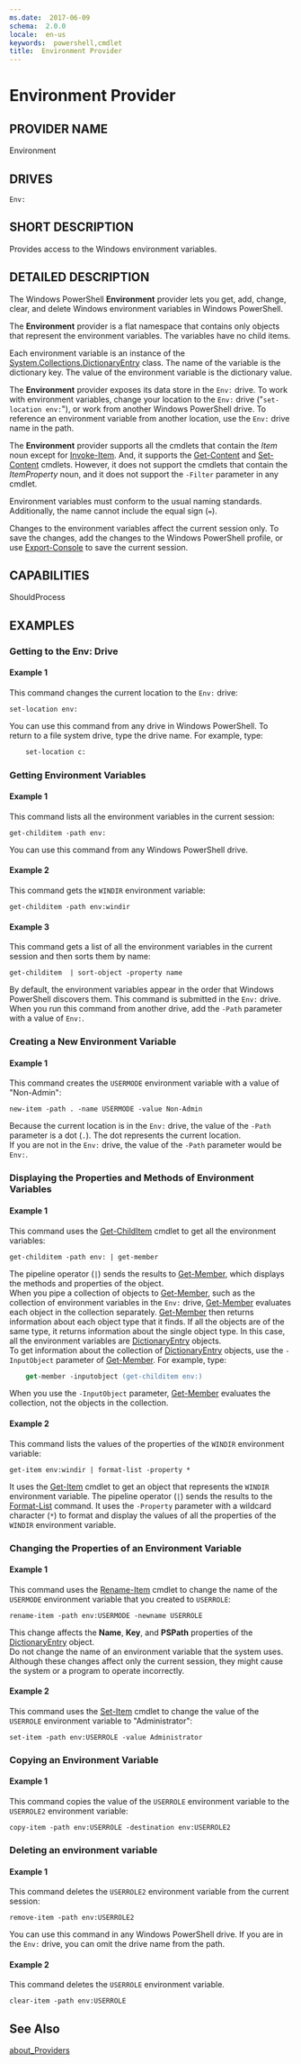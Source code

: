 ```yaml
---
ms.date:  2017-06-09
schema:  2.0.0
locale:  en-us
keywords:  powershell,cmdlet
title:  Environment Provider
---
```


# Environment Provider
## PROVIDER NAME  
 Environment  

## DRIVES  
 `Env:`  

## SHORT DESCRIPTION  
 Provides access to the Windows environment variables.  

## DETAILED DESCRIPTION  
 The Windows PowerShell **Environment** provider lets you get, add, change, clear, and delete Windows environment variables in Windows PowerShell.  

 The **Environment** provider is a flat namespace that contains only objects that represent the environment variables. The variables have no child items.  

 Each environment variable is an instance of the [System.Collections.DictionaryEntry](https://msdn.microsoft.com/library/system.collections.dictionaryentry) class. The name of the variable is the dictionary key. The value of the environment variable is the dictionary value.  

 The **Environment** provider exposes its data store in the `Env:` drive. To work with environment variables, change your location to the `Env:` drive ("`set-location env:`"), or work from another Windows PowerShell drive. To reference an environment variable from another location, use the `Env:` drive name in the path.  

 The **Environment** provider supports all the cmdlets that contain the *Item* noun except for [Invoke-Item](../../Microsoft.PowerShell.Management/Invoke-Item.md). And, it supports the [Get-Content](../../Microsoft.PowerShell.Management/Get-Content.md) and [Set-Content](../../Microsoft.PowerShell.Management/Set-Content.md) cmdlets. However, it does not support the cmdlets that contain the *ItemProperty* noun, and it does not support the `-Filter` parameter in any cmdlet.  

 Environment variables must conform to the usual naming standards. Additionally, the name cannot include the equal sign (`=`).  

 Changes to the environment variables affect the current session only. To save the changes, add the changes to the Windows PowerShell profile, or use [Export-Console](../../Microsoft.PowerShell.Core/Export-Console.md) to save the current session.  

## CAPABILITIES  
 ShouldProcess  

## EXAMPLES  

### Getting to the Env: Drive  

#### Example 1  
 This command changes the current location to the `Env:` drive:  

```  
set-location env:  

```  

 You can use this command from any drive in Windows PowerShell. To return to a file system drive, type the drive name. For example, type:  
```ps
    set-location c:  
```

### Getting Environment Variables  

#### Example 1  
 This command lists all the environment variables in the current session:  

```  
get-childitem -path env:  

```  

 You can use this command from any Windows PowerShell drive.  

#### Example 2  
 This command gets the `WINDIR` environment variable:  

```  
get-childitem -path env:windir  

```  

#### Example 3  
 This command gets a list of all the environment variables in the current session and then sorts them by name:  

```  
get-childitem  | sort-object -property name  

```  

 By default, the environment variables appear in the order that Windows PowerShell discovers them. This command is submitted in the `Env:` drive.  
When you run this command from another drive, add the `-Path` parameter with a value of `Env:`.  

### Creating a New Environment Variable  

#### Example 1  
 This command creates the `USERMODE` environment variable with a value of "Non-Admin":  

```  
new-item -path . -name USERMODE -value Non-Admin  

```  

 Because the current location is in the `Env:` drive, the value of the `-Path` parameter is a dot (`.`). The dot represents the current location.  
If you are not in the `Env:` drive, the value of the `-Path` parameter would be `Env:`.  

### Displaying the Properties and Methods of Environment Variables  

#### Example 1  
 This command uses the [Get-ChildItem](../../Microsoft.PowerShell.Management/Get-ChildItem.md) cmdlet to get all the environment variables:  

```  
get-childitem -path env: | get-member  

```  

 The pipeline operator (`|`) sends the results to [Get-Member](../../Microsoft.PowerShell.Utility/Get-Member.md), which displays the methods and properties of the object.  
When you pipe a collection of objects to [Get-Member](../../Microsoft.PowerShell.Utility/Get-Member.md), such as the collection of environment variables in the `Env:` drive, [Get-Member](../../Microsoft.PowerShell.Utility/Get-Member.md) evaluates each object in the collection separately. [Get-Member](../../Microsoft.PowerShell.Utility/Get-Member.md) then returns information about each object type that it finds. If all the objects are of the same type, it returns information about the single object type. In this case, all the environment variables are [DictionaryEntry](https://msdn.microsoft.com/library/system.collections.dictionaryentry) objects.  
To get information about the collection of [DictionaryEntry](https://msdn.microsoft.com/library/system.collections.dictionaryentry) objects, use the `-InputObject` parameter of [Get-Member](../../Microsoft.PowerShell.Utility/Get-Member.md). For example, type:  
```ps
    get-member -inputobject (get-childitem env:)  
```
When you use the `-InputObject` parameter, [Get-Member](../../Microsoft.PowerShell.Utility/Get-Member.md) evaluates the collection, not the objects in the collection.  

#### Example 2  
 This command lists the values of the properties of the `WINDIR` environment variable:  

```  
get-item env:windir | format-list -property *  

```  

 It uses the [Get-Item](../../Microsoft.PowerShell.Management/Get-Item.md) cmdlet to get an object that represents the `WINDIR` environment variable. The pipeline operator (`|`) sends the results to the [Format-List](../../Microsoft.PowerShell.Utility/Format-List.md) command. It uses the `-Property` parameter with a wildcard character (`*`) to format and display the values of all the properties of the `WINDIR` environment variable.  

### Changing the Properties of an Environment Variable  

#### Example 1  
 This command uses the [Rename-Item](../../Microsoft.PowerShell.Management/Rename-Item.md) cmdlet to change the name of the `USERMODE` environment variable that you created to `USERROLE`:  

```  
rename-item -path env:USERMODE -newname USERROLE  

```  

 This change affects the **Name**, **Key**, and **PSPath** properties of the [DictionaryEntry](https://msdn.microsoft.com/library/system.collections.dictionaryentry) object.  
Do not change the name of an environment variable that the system uses. Although these changes affect only the current session, they might cause the system or a program to operate incorrectly.  

#### Example 2  
 This command uses the [Set-Item](../../Microsoft.PowerShell.Management/Set-Item.md) cmdlet to change the value of the `USERROLE` environment variable to "Administrator":  

```  
set-item -path env:USERROLE -value Administrator  

```  

### Copying an Environment Variable  

#### Example 1  
 This command copies the value of the `USERROLE` environment variable to the `USERROLE2` environment variable:  

```  
copy-item -path env:USERROLE -destination env:USERROLE2  

```  

### Deleting an environment variable  

#### Example 1  
 This command deletes the `USERROLE2` environment variable from the current session:  

```  
remove-item -path env:USERROLE2  

```  

 You can use this command in any Windows PowerShell drive. If you are in the `Env:` drive, you can omit the drive name from the path.  

#### Example 2  
 This command deletes the `USERROLE` environment variable.  

```  
clear-item -path env:USERROLE  

```  

## See Also  
 [about_Providers](../About/about_Providers.md)

